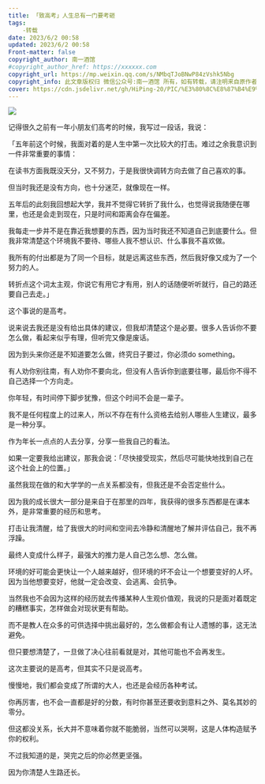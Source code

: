```yaml
---
title: 「致高考」人生总有一门要考砸
tags: 
    -转载
date: 2023/6/2 00:58
updated: 2023/6/2 00:58
​Front-matter: false
copyright_author: 南一酒馆
#copyright_author_href: https://xxxxxx.com
copyright_url: https://mp.weixin.qq.com/s/NMbqTJoBNwP84zVshk5Nbg
copyright_info: 此文章版权归 微信公众号:南一酒馆 所有，如有转载，请注明来自原作者
cover: https://cdn.jsdelivr.net/gh/HiPing-20/PIC/%E3%80%8C%E8%87%B4%E9%AB%98%E8%80%83%E3%80%8D%E4%BA%BA%E7%94%9F%E6%80%BB%E6%9C%89%E4%B8%80%E9%97%A8%E8%A6%81%E8%80%83%E7%A0%B8.png
---
```


![](https://cdn.jsdelivr.net/gh/HiPing-20/PIC/%E3%80%8C%E8%87%B4%E9%AB%98%E8%80%83%E3%80%8D%E4%BA%BA%E7%94%9F%E6%80%BB%E6%9C%89%E4%B8%80%E9%97%A8%E8%A6%81%E8%80%83%E7%A0%B8.png)

记得很久之前有一年小朋友们高考的时候，我写过一段话，我说：

「五年前这个时候，我面对着的是人生中第一次比较大的打击。难过之余我意识到一件非常重要的事情：

在读书方面我既没天分，又不努力，于是我很快调转方向去做了自己喜欢的事。

但当时我还是没有方向，也十分迷茫，就像现在一样。

五年后的此刻我回想起大学，我并不觉得它转折了我什么，也觉得说我随便在哪里，也还是会走到现在，只是时间和距离会存在偏差。

我每走一步并不是在靠近我想要的东西，因为当时我还不知道自己到底要什么。但我非常清楚这个环境我不要待、哪些人我不想认识、什么事我不喜欢做。

我所有的付出都是为了同一个目标，就是远离这些东西，然后我好像又成为了一个努力的人。

转折点这个词太主观，你说它有用它才有用，别人的话随便听听就行，自己的路还要自己去走。」

这个事说的是高考。

说来说去我还是没有给出具体的建议，但我却清楚这个是必要。很多人告诉你不要怎么做，看起来似乎有理，但听完又像是废话。

因为到头来你还是不知道要怎么做，终究日子要过，你必须do something。

有人劝你别往南，有人劝你不要向北，但没有人告诉你到底要往哪，最后你不得不自己选择一个方向走。

你年轻，有时间停下脚步犹豫，但这个时间不会是一辈子。

我不是任何程度上的过来人，所以不存在有什么资格去给别人哪些人生建议，最多是一种分享。

作为年长一点点的人去分享，分享一些我自己的看法。

如果一定要我给出建议，那我会说：「尽快接受现实，然后尽可能快地找到自己在这个社会上的位置。」

虽然我现在做的和大学学的一点关系都没有，但我还是不会否定些什么。

因为我的成长很大一部分是来自于在那里的四年，我获得的很多东西都是在课本外，是非常重要的经历和思考。

打击让我清醒，给了我很大的时间和空间去冷静和清醒地了解并评估自己，我不再浮躁。

最终人变成什么样子，最强大的推力是人自己怎么想、怎么做。

环境的好可能会更快让一个人越来越好，但环境的坏不会让一个想要变好的人坏。
因为当他想要变好，他就一定会改变、会逃离、会抗争。

当然我也不会因为这样的经历就去传播某种人生观价值观，我说的只是面对着既定的糟糕事实，怎样做会对现状更有帮助。

而不是教人在众多的可供选择中挑出最好的，怎么做都会有让人遗憾的事，这无法避免。

但只要想清楚了，一旦做了决心往前看就是对，其他可能也不会再发生。

这次主要说的是高考，但其实不只是说高考。

慢慢地，我们都会变成了所谓的大人，也还是会经历各种考试。

你再厉害，也不会一直都是好的分数，有时你甚至还要收到意料之外、莫名其妙的零分。

但这都没关系，长大并不意味着你就不能脆弱，当然可以哭啊，这是人体构造赋予你的权利。

不过我知道的是，哭完之后的你必然更坚强。

因为你清楚人生路还长。